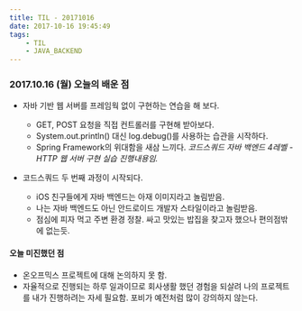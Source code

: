 ```yaml
---
title: TIL - 20171016
date: 2017-10-16 19:45:49
tags:
	- TIL
	- JAVA_BACKEND
---
```


### 2017.10.16 (월) 오늘의 배운 점

* 자바 기반 웹 서버를 프레임웍 없이 구현하는 연습을 해 보다. 
	* GET, POST 요청을 직접 컨트롤러를 구현해 받아보다. 
	* System.out.println() 대신 log.debug()를 사용하는 습관을 시작하다.
	* Spring Framework의 위대함을 새삼 느끼다. 
*코드스쿼드 자바 백엔드 4레벨 - HTTP 웹 서버 구현 실습 진행내용임.*

* 코드스쿼드 두 번째 과정이 시작되다. 
	* iOS 친구들에게 자바 백엔드는 아재 이미지라고 놀림받음. 
	* 나는 자바 백엔드도 아닌 안드로이드 개발자 스타일이라고 놀림받음. 
	* 점심에 피자 먹고 주변 환경 정찰. 싸고 맛있는 밥집을 찾고자 했으나 편의점밖에 없는듯.

#### 오늘 미진했던 점

* 온오프믹스 프로젝트에 대해 논의하지 못 함. 
* 자율적으로 진행되는 하루 일과이므로 회사생활 했던 경험을 되살려 나의 프로젝트를 내가 진행하려는 자세 필요함. 포비가 예전처럼 많이 강의하지 않는다.


